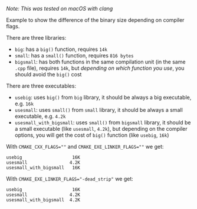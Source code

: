 *Note: This was tested on macOS with clang*

Example to show the difference of the binary size depending on compiler flags.

There are three libraries:

* `big`: has a `big()` function, requires `14k`
* `small`: has a `small()` function, requires `816 bytes`
* `bigsmall`: has both functions in the same compilation unit (in the
  same `.cpp` file), requires `14k`, but *depending on which function
  you use*, you should avoid the `big()` cost

There are three executables:

* `usebig`: uses `big()` from `big` library, it should be always a big executable, e.g. `16k`
* `usesmall`: uses `small()` from `small` library, it should be always
  a small executable, e.g. `4.2k`
* `usesmall_with_bigsmall`: uses `small()` from `bigsmall` library, it
  should be a small executable (like `usesmall`, `4.2k`), but
  depending on the compiler options, you will get the cost of `big()`
  function (like `usebig`, `16k`)

With `CMAKE_CXX_FLAGS=""` and `CMAKE_EXE_LINKER_FLAGS=""` we get:
```
usebig                   16K
usesmall                4.2K
usesmall_with_bigsmall   16K
```

With `CMAKE_EXE_LINKER_FLAGS="-dead_strip"` we get:
```
usebig                   16K
usesmall                4.2K
usesmall_with_bigsmall  4.2K
```
